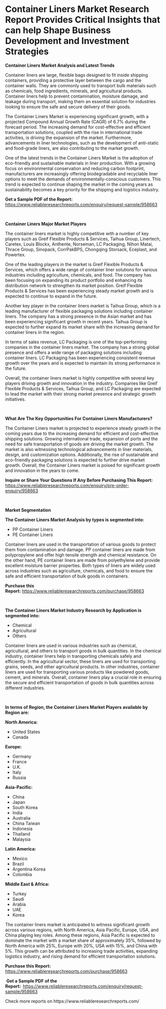 <p><h1>Container Liners Market Research Report Provides Critical Insights that can help Shape Business Development and Investment Strategies</h1></p><p><strong>Container Liners Market Analysis and Latest Trends</strong></p>
<p><p>Container liners are large, flexible bags designed to fit inside shipping containers, providing a protective layer between the cargo and the container walls. They are commonly used to transport bulk materials such as chemicals, food ingredients, minerals, and agricultural products. Container liners help to prevent contamination, moisture damage, and leakage during transport, making them an essential solution for industries looking to ensure the safe and secure delivery of their goods.</p><p>The Container Liners Market is experiencing significant growth, with a projected Compound Annual Growth Rate (CAGR) of 6.7% during the forecast period. The increasing demand for cost-effective and efficient transportation solutions, coupled with the rise in international trade activities, is driving the expansion of the market. Furthermore, advancements in liner technologies, such as the development of anti-static and food-grade liners, are also contributing to the market growth.</p><p>One of the latest trends in the Container Liners Market is the adoption of eco-friendly and sustainable materials in liner production. With a growing focus on environmental conservation and reducing carbon footprint, manufacturers are increasingly offering biodegradable and recyclable liner options to meet the demands of environmentally-conscious customers. This trend is expected to continue shaping the market in the coming years as sustainability becomes a key priority for the shipping and logistics industry.</p></p>
<p><strong>Get a Sample PDF of the Report:&nbsp;</strong> <a href="https://www.reliableresearchreports.com/enquiry/request-sample/958663">https://www.reliableresearchreports.com/enquiry/request-sample/958663</a></p>
<p>&nbsp;</p>
<p><strong>Container Liners Major Market Players</strong></p>
<p><p>The container liners market is highly competitive with a number of key players such as Greif Flexible Products & Services, Taihua Group, Linertech, Caretex, Louis Blockx, Anthente, Norseman, LC Packaging, Nihon Matai, Thrace Group, Sinopack, CorrPakBPS, Chongqing Storsack, Eceplast, and Powertex.</p><p>One of the leading players in the market is Greif Flexible Products & Services, which offers a wide range of container liner solutions for various industries including agriculture, chemicals, and food. The company has been focusing on expanding its product portfolio and enhancing its distribution network to strengthen its market position. Greif Flexible Products & Services has been experiencing steady market growth and is expected to continue to expand in the future.</p><p>Another key player in the container liners market is Taihua Group, which is a leading manufacturer of flexible packaging solutions including container liners. The company has a strong presence in the Asian market and has been experiencing significant growth in recent years. Taihua Group is expected to further expand its market share with the increasing demand for container liners in the region.</p><p>In terms of sales revenue, LC Packaging is one of the top-performing companies in the container liners market. The company has a strong global presence and offers a wide range of packaging solutions including container liners. LC Packaging has been experiencing consistent revenue growth over the years and is expected to maintain its strong performance in the future.</p><p>Overall, the container liners market is highly competitive with several key players driving growth and innovation in the industry. Companies like Greif Flexible Products & Services, Taihua Group, and LC Packaging are expected to lead the market with their strong market presence and strategic growth initiatives.</p></p>
<p>&nbsp;</p>
<p><strong>What Are The Key Opportunities For Container Liners Manufacturers?</strong></p>
<p><p>The Container Liners market is projected to experience steady growth in the coming years due to the increasing demand for efficient and cost-effective shipping solutions. Growing international trade, expansion of ports and the need for safe transportation of goods are driving the market growth. The market is also witnessing technological advancements in liner materials, design, and customization options. Additionally, the rise of sustainable and eco-friendly packaging solutions is expected to further drive market growth. Overall, the Container Liners market is poised for significant growth and innovation in the years to come.</p></p>
<p><strong>Inquire or Share Your Questions If Any Before Purchasing This Report:</strong> <a href="https://www.reliableresearchreports.com/enquiry/pre-order-enquiry/958663">https://www.reliableresearchreports.com/enquiry/pre-order-enquiry/958663</a></p>
<p>&nbsp;</p>
<p><strong>Market Segmentation</strong></p>
<p><strong>The Container Liners Market Analysis by types is segmented into:</strong></p>
<p><ul><li>PP Container Liners</li><li>PE Container Liners</li></ul></p>
<p><p>Container liners are used in the transportation of various goods to protect them from contamination and damage. PP container liners are made from polypropylene and offer high tensile strength and chemical resistance. On the other hand, PE container liners are made from polyethylene and provide excellent moisture barrier properties. Both types of liners are widely used across industries such as agriculture, chemicals, and food to ensure the safe and efficient transportation of bulk goods in containers.</p></p>
<p><strong>Purchase this Report:&nbsp;</strong><a href="https://www.reliableresearchreports.com/purchase/958663">https://www.reliableresearchreports.com/purchase/958663</a></p>
<p>&nbsp;</p>
<p><strong>The Container Liners Market Industry Research by Application is segmented into:</strong></p>
<p><ul><li>Chemical</li><li>Agricultural</li><li>Others</li></ul></p>
<p><p>Container liners are used in various industries such as chemical, agricultural, and others to transport goods in bulk quantities. In the chemical industry, container liners help in transporting chemicals safely and efficiently. In the agricultural sector, these liners are used for transporting grains, seeds, and other agricultural products. In other industries, container liners are used for transporting various products like powdered goods, cement, and minerals. Overall, container liners play a crucial role in ensuring the secure and efficient transportation of goods in bulk quantities across different industries.</p></p>
<p>&nbsp;</p>
<p><strong>In terms of Region, the Container Liners Market Players available by Region are:</strong></p>
<p>
    <p> <strong> North America: </strong>
        <ul>
            <li>United States</li>
            <li>Canada</li>
        </ul>
        </p> 
    <p> <strong> Europe: </strong>
        <ul>
            <li>Germany</li>
            <li>France</li>
            <li>U.K.</li>
            <li>Italy</li>
            <li>Russia</li>
        </ul>
        </p> 
    <p> <strong> Asia-Pacific: </strong>
        <ul>
            <li>China</li>
            <li>Japan</li>
            <li>South Korea</li>
            <li>India</li>
            <li>Australia</li>
            <li>China Taiwan</li>
            <li>Indonesia</li>
            <li>Thailand</li>
            <li>Malaysia</li>
        </ul>
        </p> 
    <p> <strong> Latin America: </strong>
        <ul>
            <li>Mexico</li>
            <li>Brazil</li>
            <li>Argentina Korea</li>
            <li>Colombia</li>
        </ul>
        </p> 
    <p> <strong> Middle East & Africa: </strong>
        <ul>
            <li>Turkey</li>
            <li>Saudi</li>
            <li>Arabia</li>
            <li>UAE</li>
            <li>Korea</li>
        </ul>
    </p>
    </p>
<p><p>The container liners market is anticipated to witness significant growth across various regions, with North America, Asia Pacific, Europe, USA, and China playing key roles. Among these regions, Asia Pacific is expected to dominate the market with a market share of approximately 35%, followed by North America with 25%, Europe with 20%, USA with 15%, and China with 5%. This growth can be attributed to increasing trade activities, expanding logistics industry, and rising demand for efficient transportation solutions.</p></p>
<p><strong>Purchase this Report: </strong><a href="https://www.reliableresearchreports.com/purchase/958663">https://www.reliableresearchreports.com/purchase/958663</a></p>
<p>&nbsp;<strong>Get a Sample PDF of the Report:&nbsp;&nbsp;</strong><a href="https://www.reliableresearchreports.com/enquiry/request-sample/958663">https://www.reliableresearchreports.com/enquiry/request-sample/958663</a></p>
<p><strong></strong></p>
<p>Check more reports on https://www.reliableresearchreports.com/</p>